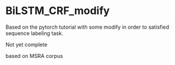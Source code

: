 # BiLSTM_CRF_modify
Based on the pytorch tutorial with some modify in order to satisfied sequence labeling task.


Not yet complete


based on MSRA corpus
